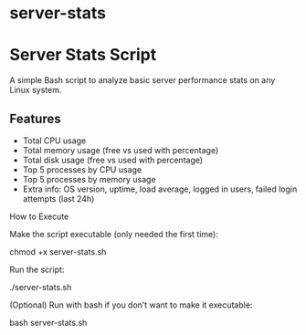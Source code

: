 # server-stats
# Server Stats Script

A simple Bash script to analyze basic server performance stats on any Linux system.

## Features
- Total CPU usage
- Total memory usage (free vs used with percentage)
- Total disk usage (free vs used with percentage)
- Top 5 processes by CPU usage
- Top 5 processes by memory usage
- Extra info: OS version, uptime, load average, logged in users, failed login attempts (last 24h)


How to Execute

Make the script executable (only needed the first time):

chmod +x server-stats.sh


Run the script:

./server-stats.sh


(Optional) Run with bash if you don’t want to make it executable:

bash server-stats.sh
